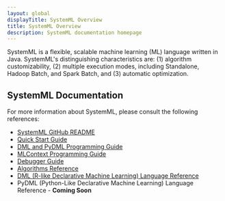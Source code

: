 ```yaml
---
layout: global
displayTitle: SystemML Overview
title: SystemML Overview
description: SystemML documentation homepage
---
```

<!--
{% comment %}
Licensed to the Apache Software Foundation (ASF) under one or more
contributor license agreements.  See the NOTICE file distributed with
this work for additional information regarding copyright ownership.
The ASF licenses this file to you under the Apache License, Version 2.0
(the "License"); you may not use this file except in compliance with
the License.  You may obtain a copy of the License at

http://www.apache.org/licenses/LICENSE-2.0

Unless required by applicable law or agreed to in writing, software
distributed under the License is distributed on an "AS IS" BASIS,
WITHOUT WARRANTIES OR CONDITIONS OF ANY KIND, either express or implied.
See the License for the specific language governing permissions and
limitations under the License.
{% endcomment %}
-->

SystemML is a flexible, scalable machine learning (ML) language written in Java.
SystemML's distinguishing characteristics are: (1) algorithm customizability,
(2) multiple execution modes, including Standalone, Hadoop Batch, and Spark Batch,
and (3) automatic optimization.

## SystemML Documentation

For more information about SystemML, please consult the following references:

* [SystemML GitHub README](http://www.github.com/SparkTC/systemml)
* [Quick Start Guide](quick-start-guide.html)
* [DML and PyDML Programming Guide](dml-and-pydml-programming-guide.html)
* [MLContext Programming Guide](mlcontext-programming-guide.html)
* [Debugger Guide](debugger-guide.html)
* [Algorithms Reference](algorithms-reference.html)
* [DML (R-like Declarative Machine Learning) Language Reference](dml-language-reference.html)
* PyDML (Python-Like Declarative Machine Learning) Language Reference - **Coming Soon**
